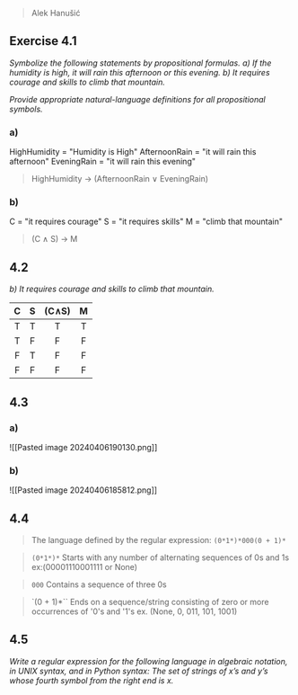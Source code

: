  >Alek Hanušić

## Exercise 4.1
*Symbolize the following statements by propositional formulas.* 
*a) If the humidity is high, it will rain this afternoon or this evening.* 
*b) It requires courage and skills to climb that mountain.* 

*Provide appropriate natural-language definitions for all propositional symbols.*
### a)
HighHumidity = "Humidity is High"
AfternoonRain = "it will rain this afternoon"
EveningRain = "it will rain this evening"


>HighHumidity → (AfternoonRain ∨ EveningRain)

### b)
C = "it requires courage"
S = "it requires skills"
M = "climb that mountain"

> (C ∧ S) → M

## 4.2
*b) It requires courage and skills to climb that mountain.* 

|  C  |  S  | (C∧S) |  M  |
|:---:|:---:|:-----:|:---:|
|  T  |  T  |   T   |  T  |
|  T  |  F  |   F   |  F  |
|  F  |  T  |   F   |  F  |
|  F  |  F  |   F   |  F  |
## 4.3
### a)
![[Pasted image 20240406190130.png]]
### b)

![[Pasted image 20240406185812.png]]

## 4.4
>The language defined by the regular expression: `(0*1*)*000(0 + 1)*`

>`(0*1*)*`
>Starts with any number of alternating sequences of 0s and 1s 
>ex:(00001110001111 or None)

>`000`
>Contains a sequence of three 0s

>`(0 + 1)*``
>Ends on a sequence/string consisting of zero or more occurrences of '0's and '1's
>ex. (None, 0, 011, 101, 1001)

## 4.5
*Write a regular expression for the following language in algebraic notation, in UNIX syntax, and in Python syntax: The set of strings of x’s and y’s whose fourth symbol from the right end is x.*

